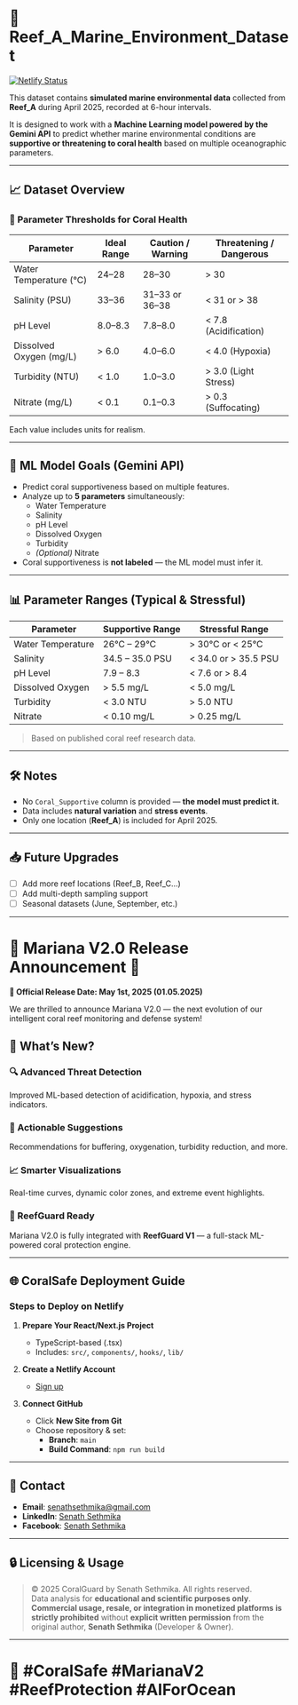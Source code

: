 # 📄 Reef_A_Marine_Environment_Dataset

[![Netlify Status](https://api.netlify.com/api/v1/badges/dedd2488-a3eb-48da-8e29-a7e6eae5f947/deploy-status)](https://app.netlify.com/sites/statuesque-cassata-e55aad/deploys)

This dataset contains **simulated marine environmental data** collected from **Reef_A** during April 2025, recorded at 6-hour intervals.

It is designed to work with a **Machine Learning model powered by the Gemini API** to predict whether marine environmental conditions are **supportive or threatening to coral health** based on multiple oceanographic parameters.

---

## 📈 Dataset Overview

### 🌊 Parameter Thresholds for Coral Health

| Parameter            | Ideal Range  | Caution / Warning     | Threatening / Dangerous        |
|----------------------|--------------|------------------------|---------------------------------|
| Water Temperature (°C) | 24–28       | 28–30                  | > 30                            |
| Salinity (PSU)         | 33–36       | 31–33 or 36–38         | < 31 or > 38                    |
| pH Level              | 8.0–8.3      | 7.8–8.0                | < 7.8 (Acidification)           |
| Dissolved Oxygen (mg/L)| > 6.0      | 4.0–6.0                | < 4.0 (Hypoxia)                 |
| Turbidity (NTU)       | < 1.0        | 1.0–3.0                | > 3.0 (Light Stress)            |
| Nitrate (mg/L)        | < 0.1        | 0.1–0.3                | > 0.3 (Suffocating)             |

Each value includes units for realism.

---

## 🤖 ML Model Goals (Gemini API)

- Predict coral supportiveness based on multiple features.
- Analyze up to **5 parameters** simultaneously:
  - Water Temperature
  - Salinity
  - pH Level
  - Dissolved Oxygen
  - Turbidity
  - *(Optional)* Nitrate
- Coral supportiveness is **not labeled** — the ML model must infer it.

---

## 📊 Parameter Ranges (Typical & Stressful)

| Parameter            | Supportive Range      | Stressful Range            |
|----------------------|------------------------|-----------------------------|
| Water Temperature     | 26°C – 29°C           | > 30°C or < 25°C           |
| Salinity              | 34.5 – 35.0 PSU       | < 34.0 or > 35.5 PSU       |
| pH Level              | 7.9 – 8.3             | < 7.6 or > 8.4             |
| Dissolved Oxygen      | > 5.5 mg/L            | < 5.0 mg/L                 |
| Turbidity             | < 3.0 NTU             | > 5.0 NTU                  |
| Nitrate               | < 0.10 mg/L           | > 0.25 mg/L                |

> Based on published coral reef research data.

---

## 🛠️ Notes

- No `Coral_Supportive` column is provided — **the model must predict it.**
- Data includes **natural variation** and **stress events**.
- Only one location (**Reef_A**) is included for April 2025.

---

## 📥 Future Upgrades

- [ ] Add more reef locations (Reef_B, Reef_C…)
- [ ] Add multi-depth sampling support
- [ ] Seasonal datasets (June, September, etc.)

---

# 🌊 Mariana V2.0 Release Announcement 🚀

**🎉 Official Release Date: May 1st, 2025 (01.05.2025)**

We are thrilled to announce Mariana V2.0 — the next evolution of our intelligent coral reef monitoring and defense system!

## 🧠 What’s New?

### 🔍 Advanced Threat Detection
Improved ML-based detection of acidification, hypoxia, and stress indicators.

### 🧪 Actionable Suggestions
Recommendations for buffering, oxygenation, turbidity reduction, and more.

### 📈 Smarter Visualizations
Real-time curves, dynamic color zones, and extreme event highlights.

### 🧠 ReefGuard Ready
Mariana V2.0 is fully integrated with **ReefGuard V1** — a full-stack ML-powered coral protection engine.

---

## 🌐 CoralSafe Deployment Guide

### Steps to Deploy on Netlify

1. **Prepare Your React/Next.js Project**
   - TypeScript-based (.tsx)
   - Includes: `src/`, `components/`, `hooks/`, `lib/`

2. **Create a Netlify Account**
   - [Sign up](https://netlify.com)

3. **Connect GitHub**
   - Click **New Site from Git**
   - Choose repository & set:
     - **Branch**: `main`
     - **Build Command**: `npm run build`

---

## 📧 Contact

- **Email**: [senathsethmika@gmail.com](mailto:senathsethmika@gmail.com)  
- **LinkedIn**: [Senath Sethmika](https://www.linkedin.com/in/senath-sethmika-b8584a268/)  
- **Facebook**: [Senath Sethmika](https://facebook.com/senath.sethmika)

---

## 🔒 Licensing & Usage

> © 2025 CoralGuard by Senath Sethmika. All rights reserved.  
> Data analysis for **educational and scientific purposes only**.  
> **Commercial usage, resale, or integration in monetized platforms is strictly prohibited** without **explicit written permission** from the original author, **Senath Sethmika** (Developer & Owner).

---

# 🌊 #CoralSafe #MarianaV2 #ReefProtection #AIForOcean
